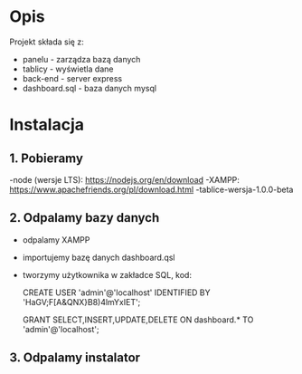 # Opis
Projekt składa się z:
- panelu - zarządza bazą danych
- tablicy - wyświetla dane
- back-end - server express
- dashboard.sql - baza danych mysql

# Instalacja
## 1. Pobieramy

-node (wersje LTS): https://nodejs.org/en/download
-XAMPP:  https://www.apachefriends.org/pl/download.html
-tablice-wersja-1.0.0-beta

## 2. Odpalamy bazy danych

 - odpalamy XAMPP
 - importujemy bazę danych dashboard.qsl
 - tworzymy użytkownika w zakładce SQL, kod:

    CREATE USER 'admin'@'localhost' IDENTIFIED BY 'HaGV;F[A&QNX}B8)4lmYxIET';
    
    GRANT SELECT,INSERT,UPDATE,DELETE ON dashboard.* TO 'admin'@'localhost';

## 3. Odpalamy instalator